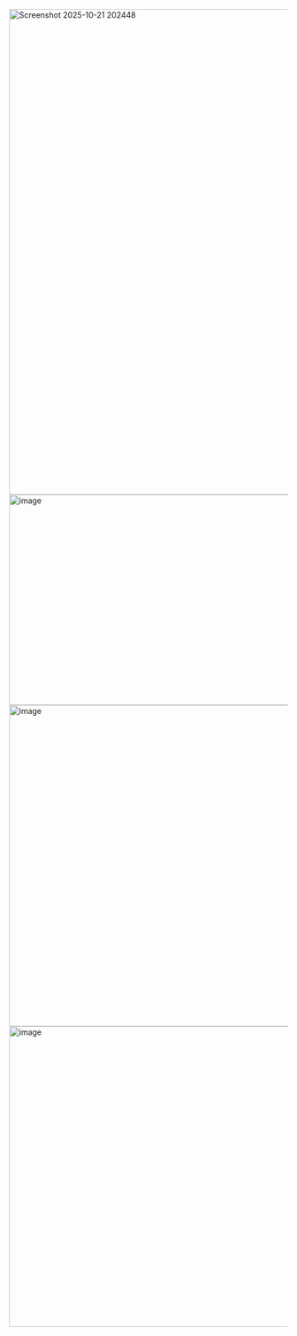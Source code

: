 <img width="1919" height="877" alt="Screenshot 2025-10-21 202448" src="https://github.com/user-attachments/assets/a46b36c9-fb68-4a21-a61c-33313b4e9eb5" />
<img width="1626" height="380" alt="image" src="https://github.com/user-attachments/assets/e6e1fd2d-42c8-4522-b90e-b0169912c281" />
<img width="1175" height="580" alt="image" src="https://github.com/user-attachments/assets/50c0eedc-545f-4c96-9800-947707fea260" />
<img width="1003" height="543" alt="image" src="https://github.com/user-attachments/assets/3c337a14-bd0b-4482-9e8d-6ea333ec2d31" />
